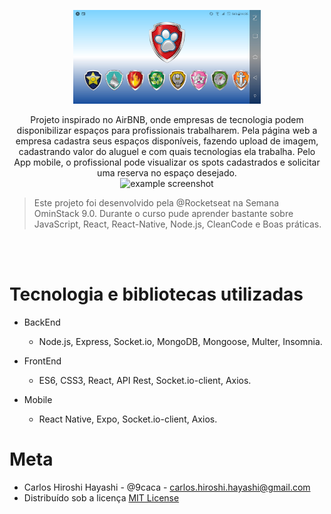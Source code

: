 <p align="center">
  <img src="Screenshot_20200508-163545605.jpg" width="300" />
</p>

<p align="center">
Projeto inspirado no AirBNB, onde empresas de tecnologia podem disponibilizar espaços para profissionais trabalharem. Pela página web a empresa cadastra seus espaços disponíveis,
fazendo upload de imagem, cadastrando valor do aluguel e com quais tecnologias ela trabalha. Pelo App mobile, o profissional pode visualizar os spots
cadastrados e solicitar uma reserva no espaço desejado.<br>

<img src="GIF-200508_164148.gif" alt="example screenshot"/>

>Este projeto foi desenvolvido pela @Rocketseat na Semana OminStack 9.0. Durante o curso pude aprender bastante sobre JavaScript, React,
React-Native, Node.js, CleanCode e Boas práticas.
</p><br/>

<br/>

# Tecnologia e bibliotecas utilizadas

- BackEnd
  - Node.js, Express, Socket.io, MongoDB, Mongoose, Multer, Insomnia.

- FrontEnd
  - ES6, CSS3, React, API Rest, Socket.io-client, Axios.

- Mobile
  - React Native, Expo, Socket.io-client, Axios. 


# Meta
  - Carlos Hiroshi Hayashi - @9caca - carlos.hiroshi.hayashi@gmail.com
  - Distribuído sob a licença [MIT License](https://https://github.com/9caca/AirCnC/blob/master/LICENSE)
